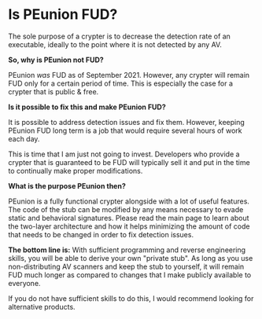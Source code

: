 # Is PEunion FUD?

The sole purpose of a crypter is to decrease the detection rate of an executable, ideally to the point where it is not detected by any AV.

**So, why is PEunion not FUD?**

PEunion *was* FUD as of September 2021. However, any crypter will remain FUD only for a certain period of time. This is especially the case for a crypter that is public & free.

**Is it possible to fix this and make PEunion FUD?**

It is possible to address detection issues and fix them. However, keeping PEunion FUD long term is a job that would require several hours of work each day.

This is time that I am just not going to invest. Developers who provide a crypter that is guaranteed to be FUD will typically sell it and put in the time to continually make proper modifications.

**What is the purpose PEunion then?**

PEunion is a fully functional crypter alongside with a lot of useful features. The code of the stub can be modified by any means necessary to evade static and behavioral signatures. Please read the main page to learn about the two-layer architecture and how it helps minimizing the amount of code that needs to be changed in order to fix detection issues.

**The bottom line is:** With sufficient programming and reverse engineering skills, you will be able to derive your own "private stub". As long as you use non-distributing AV scanners and keep the stub to yourself, it will remain FUD much longer as compared to changes that I make publicly available to everyone.

If you do not have sufficient skills to do this, I would recommend looking for alternative products.